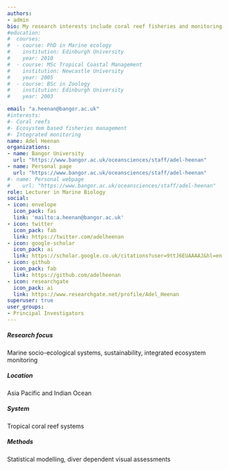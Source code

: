 ```yaml
---
authors:
- admin
bio: My research interests include coral reef fisheries and monitoring for evidence-based management.
#education:
#  courses:
#  - course: PhD in Marine ecology
#    institution: Edinburgh University
#    year: 2010
#  - course: MSc Tropical Coastal Management
#    institution: Newcastle University
#    year: 2005
#  - course: BSc in Zoology
#    institution: Edinburgh University
#    year: 2003

email: "a.heenan@bangor.ac.uk"
#interests:
#- Coral reefs
#- Ecosystem based fisheries management
#- Integrated monitoring
name: Adel Heenan
organizations:
- name: Bangor University
  url: "https://www.bangor.ac.uk/oceansciences/staff/adel-heenan"
- name: Personal page
  url: "https://www.bangor.ac.uk/oceansciences/staff/adel-heenan"
#- name: Personal webpage
#    url: "https://www.bangor.ac.uk/oceansciences/staff/adel-heenan"
role: Lecturer in Marine Biology
social:
- icon: envelope
  icon_pack: fas
  link: 'mailto:a.heenan@bangor.ac.uk'
- icon: twitter
  icon_pack: fab
  link: https://twitter.com/adelheenan
- icon: google-scholar
  icon_pack: ai
  link: https://scholar.google.co.uk/citations?user=9ttJ6EUAAAAJ&hl=en
- icon: github
  icon_pack: fab
  link: https://github.com/adelheenan
- icon: researchgate
  icon_pack: ai
  link: https://www.researchgate.net/profile/Adel_Heenan
superuser: true
user_groups:
- Principal Investigators
---
```

##### Research focus
Marine socio-ecological systems, sustainability, integrated ecosystem monitoring

##### Location
Asia Pacific and Indian Ocean

##### System
Tropical coral reef systems

##### Methods
Statistical modelling, diver dependent visual assessments
